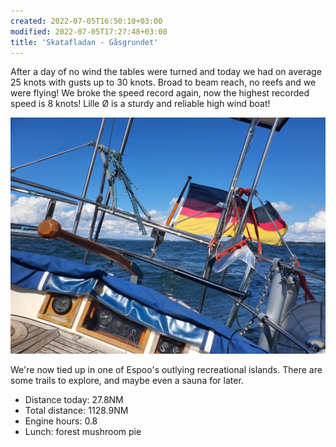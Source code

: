 ```yaml
---
created: 2022-07-05T16:50:10+03:00
modified: 2022-07-05T17:27:48+03:00
title: 'Skatafladan - Gåsgrundet'
---
```


After a day of no wind the tables were turned and today we had on average 25 knots with gusts up to 30 knots. Broad to beam reach, no reefs and we were flying! We broke the speed record again, now the highest recorded speed is 8 knots! Lille Ø is a sturdy and reliable high wind boat!

![Image](../2022/50aec8c361d1eb9365e6ad8f4b3fab3a.jpg) 

We're now tied up in one of Espoo's outlying recreational islands. There are some trails to explore, and maybe even a sauna for later.

* Distance today: 27.8NM
* Total distance: 1128.9NM
* Engine hours: 0.8
* Lunch: forest mushroom pie

